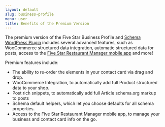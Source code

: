 ```yaml
---
layout: default
slug: business-profile
menu: user
title: Benefits of the Premium Version
---
```

The premium version of the Five Star Business Profile and [Schema WordPress Plugin](https://www.fivestarplugins.com/plugins/five-star-business-profile) includes several advanced features, such as WooCommerce structured data integration, automatic structured data for posts, access to the [Five Star Restaurant Manager mobile app](../fsrm) and more!

Premium features include:

- The ability to re-order the elements in your contact card via drag and drop.
- WooCommerce Integration, to automatically add full Product structured data to your shop.
- Post rich snippets, to automatically add full Article schema.org markup to posts
- Schema default helpers, which let you choose defaults for all schema properties.
- Access to the Five Star Restaurant Manager mobile app, to manage your business and contact card info on the go.